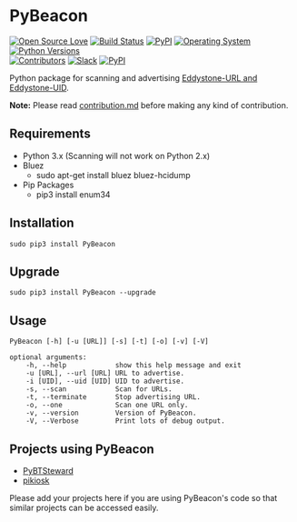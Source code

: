 # PyBeacon
[![Open Source Love](https://img.shields.io/badge/Open%20Source-%E2%9D%A4-red.svg)](https://github.com/forksociety/PyBeacon)
[![Build Status](https://travis-ci.org/forksociety/PyBeacon.svg?branch=master)](https://travis-ci.org/forksociety/PyBeacon)
[![PyPI](https://img.shields.io/pypi/v/PyBeacon.svg)](https://pypi.python.org/pypi/PyBeacon)
[![Operating System](https://img.shields.io/badge/Operating%20System-Linux-blue.svg)](https://en.wikipedia.org/wiki/Linux)
[![Python Versions](https://img.shields.io/badge/Python-2.6%2C%202.7%2C%203.3%2C%203.4%2C%203.5%2C%203.6-red.svg)]()   
[![Contributors](https://img.shields.io/github/contributors/cdnjs/cdnjs.svg)](https://github.com/forksociety/PyBeacon/graphs/contributors)
[![Slack](https://img.shields.io/badge/Slack%20channel-%20%20-blue.svg)](http://forksociety.herokuapp.com)
[![PyPI](https://img.shields.io/pypi/l/PyBeacon.svg)](https://github.com/forksociety/PyBeacon/blob/master/LICENSE)

Python package for scanning and advertising [Eddystone-URL and Eddystone-UID](https://github.com/google/eddystone/tree/master/eddystone-url/implementations/PyBeacon).

**Note:** Please read [contribution.md](https://github.com/forksociety/PyBeacon/blob/master/CONTRIBUTING.md) before making any kind of contribution.

## Requirements

* Python 3.x (Scanning will not work on Python 2.x)
* Bluez
    * sudo apt-get install bluez bluez-hcidump
* Pip Packages
    * pip3 install enum34

## Installation

    sudo pip3 install PyBeacon

## Upgrade

    sudo pip3 install PyBeacon --upgrade

## Usage
	PyBeacon [-h] [-u [URL]] [-s] [-t] [-o] [-v] [-V]

	optional arguments:
		-h, --help            show this help message and exit
		-u [URL], --url [URL] URL to advertise.
		-i [UID], --uid [UID] UID to advertise.
		-s, --scan            Scan for URLs.
		-t, --terminate       Stop advertising URL.
		-o, --one             Scan one URL only.
		-v, --version         Version of PyBeacon.
		-V, --Verbose         Print lots of debug output.

## Projects using PyBeacon
* [PyBTSteward](https://github.com/wolfspyre/PyBTSteward)
* [pikiosk](https://github.com/chriso0710/pikiosk)

Please add your projects here if you are using PyBeacon's code so that similar projects can be accessed easily.
